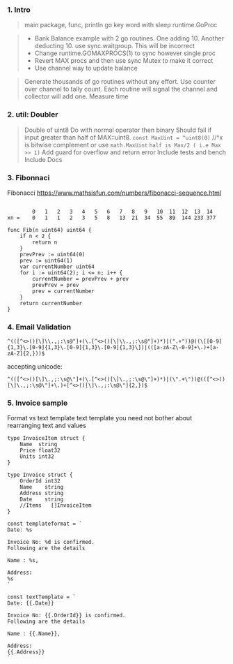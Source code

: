 
### 1. Intro
   > main package, func, println
   > go key word with sleep
   > runtime.GoProc 
   
   > - Bank Balance example with 2 go routines. One adding 10. Another deducting 10. use sync.waitgroup. This will be incorrect
   > - Change runtime.GOMAXPROCS(1) to sync however single proc
   > - Revert MAX procs and then use sync Mutex to make it correct
   > - Use channel way to update balance

   > Generate thousands of go routines without any effort. Use counter over channel to tally count. Each routine will signal the channel and collector will add one. Measure time

### 2. util: Doubler 
> Double of uint8
> Do with normal operator then binary
> Should fail if input greater than half of MAX::uint8. 
        `const MaxUint = ^uint8(0)` //^x is bitwise complement
        or use `math.MaxUint`
        `half is Max/2 ( i.e Max >> 1)`
> Add guard for overflow and return error
> Include tests and bench
> Include Docs

### 3. Fibonnaci
Fibonacci https://www.mathsisfun.com/numbers/fibonacci-sequence.html

````

        0	1	2	3	4	5	6	7	8	9	10	11	12	13	14	
xn =	0	1	1	2	3	5	8	13	21	34	55	89	144	233	377
````

````
func Fib(n uint64) uint64 {
	if n < 2 {
		return n
	}
	prevPrev := uint64(0)
	prev := uint64(1)
	var currentNumber uint64
	for i := uint64(2); i <= n; i++ {
		currentNumber = prevPrev + prev
		prevPrev = prev
		prev = currentNumber
	}
	return currentNumber
}
````

### 4. Email Validation
````
^(([^<>()[\]\\.,;:\s@"]+(\.[^<>()[\]\\.,;:\s@"]+)*)|(".+"))@((\[[0-9]{1,3}\.[0-9]{1,3}\.[0-9]{1,3}\.[0-9]{1,3}\])|(([a-zA-Z\-0-9]+\.)+[a-zA-Z]{2,}))$
````
accepting unicode:
````
^(([^<>()[\]\.,;:\s@\"]+(\.[^<>()[\]\.,;:\s@\"]+)*)|(\".+\"))@(([^<>()[\]\.,;:\s@\"]+\.)+[^<>()[\]\.,;:\s@\"]{2,})$
````

### 5. Invoice sample
Format vs text template
text template you need not bother about rearranging text and values
````
type InvoiceItem struct {
	Name  string
	Price float32
	Units int32
}

type Invoice struct {
	OrderId int32
	Name    string
	Address string
	Date    string
	//Items   []InvoiceItem
}

const templateformat = `
Date: %s

Invoice No: %d is confirmed.
Following are the details

Name : %s,

Address:
%s
`

const textTemplate = `
Date: {{.Date}}

Invoice No: {{.OrderId}} is confirmed.
Following are the details

Name : {{.Name}},

Address:
{{.Address}}
`
````

